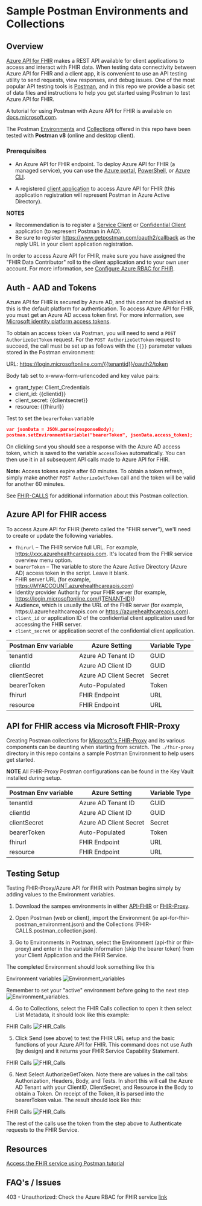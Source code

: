 # Sample Postman Environments and Collections 


## Overview 
[Azure API for FHIR](https://docs.microsoft.com/en-us/azure/healthcare-apis/azure-api-for-fhir/overview) makes a REST API available for client applications to access and interact with FHIR data. When testing data connectivity between Azure API for FHIR and a client app, it is convenient to use an API testing utility to send requests, view responses, and debug issues. One of the most popular API testing tools is [Postman](https://www.postman.com/), and in this repo we provide a basic set of data files and instructions to help you get started using Postman to test Azure API for FHIR.

A tutorial for using Postman with Azure API for FHIR is available on [docs.microsoft.com](https://docs.microsoft.com/en-us/azure/healthcare-apis/azure-api-for-fhir/access-fhir-postman-tutorial).

The Postman [Environments](https://learning.postman.com/docs/sending-requests/managing-environments/) and [Collections](https://learning.postman.com/docs/getting-started/creating-the-first-collection/#:~:text=Postman%20Collections%20are%20a%20group,particular%20request%20in%20your%20history.) offered in this repo have been tested with **Postman v8** (online and desktop client).


### Prerequisites
+ An Azure API for FHIR endpoint. To deploy Azure API for FHIR (a managed service), you can use the [Azure portal](https://docs.microsoft.com/en-us/azure/healthcare-apis/azure-api-for-fhir/fhir-paas-portal-quickstart), [PowerShell](https://docs.microsoft.com/en-us/azure/healthcare-apis/azure-api-for-fhir/fhir-paas-powershell-quickstart), or [Azure CLI](https://docs.microsoft.com/en-us/azure/healthcare-apis/azure-api-for-fhir/fhir-paas-cli-quickstart).

+ A registered [client application](https://docs.microsoft.com/en-us/azure/healthcare-apis/azure-api-for-fhir/register-confidential-azure-ad-client-app) to access Azure API for FHIR (this application registration will represent Postman in Azure Active Directory).

__NOTES__ 
- Recommendation is to register a [Service Client](https://docs.microsoft.com/en-us/azure/healthcare-apis/azure-api-for-fhir/register-service-azure-ad-client-app) or [Confidential Client](https://docs.microsoft.com/en-us/azure/healthcare-apis/azure-api-for-fhir/register-confidential-azure-ad-client-app) application (to represent Postman in AAD).
- Be sure to register https://www.getpostman.com/oauth2/callback as the reply URL in your client application registration.

In order to access Azure API for FHIR, make sure you have assigned the "FHIR Data Contributor" roll to the client application and to your own user account. For more information, see [Configure Azure RBAC for FHIR](https://docs.microsoft.com/en-us/azure/healthcare-apis/azure-api-for-fhir/configure-azure-rbac).


## Auth - AAD and Tokens 
Azure API for FHIR is secured by Azure AD, and this cannot be disabled as this is the default platform for authentication. To access Azure API for FHIR, you must get an Azure AD access token first. For more information, see [Microsoft identity platform access tokens](https://docs.microsoft.com/en-us/azure/active-directory/develop/access-tokens).

To obtain an access token via Postman, you will need to send a ```POST AuthorizeGetToken``` request. For the ```POST AuthorizeGetToken``` request to succeed, the call must be set up as follows with the ```{{}}``` parameter values stored in the Postman environment:

URL: https://login.microsoftonline.com/{{tenantid}}/oauth2/token

Body tab set to x-www-form-urlencoded and key value pairs:
- grant_type: Client_Credentials
- client_id: {{clientid}}
- client_secret: {{clientsecret}}
- resource: {{fhirurl}}

Test to set the ```bearerToken``` variable
```json
var jsonData = JSON.parse(responseBody);
postman.setEnvironmentVariable("bearerToken", jsonData.access_token);
```
On clicking ```Send``` you should see a response with the Azure AD access token, which is saved to the variable ```accessToken``` automatically. You can then use it in all subsequent API calls made to Azure API for FHIR. 

__Note:__ Access tokens expire after 60 minutes. To obtain a token refresh, simply make another ```POST AuthorizeGetToken``` call and the token will be valid for another 60 minutes.

See [FHIR-CALLS](./docs/fhirCalls.md) for additional information about this Postman collection. 

 
## Azure API for FHIR access
To access Azure API for FHIR (hereto called the "FHIR server"), we'll need to create or update the following variables.

- ```fhirurl``` – The FHIR service full URL. For example, https://xxx.azurehealthcareapis.com. It's located from the FHIR service overview menu option.
- ```bearerToken``` – The variable to store the Azure Active Directory (Azure AD) access token in the script. Leave it blank.
- FHIR server URL (for example, https://MYACCOUNT.azurehealthcareapis.com)
- Identity provider Authority for your FHIR server (for example, https://login.microsoftonline.com/{TENANT-ID})
- Audience, which is usually the URL of the FHIR server (for example, https://<FHIR-SERVER-NAME>.azurehealthcareapis.com or https://azurehealthcareapis.com).
- ```client_id``` or application ID of the confidential client application used for accessing the FHIR server.
- ```client_secret``` or application secret of the confidential client application.

Postman Env variable | Azure Setting          | Variable Type 
---------------------|------------------------|--------------
tenantId             | Azure AD Tenant ID     | GUID 
clientId             | Azure AD Client ID     | GUID
clientSecret         | Azure AD Client Secret | Secret 
bearerToken          | Auto-Populated         | Token
fhirurl              | FHIR Endpoint          | URL
resource             | FHIR Endpoint          | URL


## API for FHIR access via Microsoft FHIR-Proxy 
Creating Postman collections for [Microsoft's FHIR-Proxy](https://github.com/microsoft/fhir-proxy) and its various components can be daunting when starting from scratch. The ```./fhir-proxy``` directory in this repo contains a sample Postman Environment to help users get started. 

__NOTE__ All FHIR-Proxy Postman configurations can be found in the Key Vault installed during setup. 

Postman Env variable | Azure Setting          | Variable Type 
---------------------|------------------------|--------------
tenantId             | Azure AD Tenant ID     | GUID 
clientId             | Azure AD Client ID     | GUID
clientSecret         | Azure AD Client Secret | Secret 
bearerToken          | Auto-Populated         | Token
fhirurl              | FHIR Endpoint          | URL
resource             | FHIR Endpoint          | URL


## Testing Setup 
Testing FHIR-Proxy/Azure API for FHIR with Postman begins simply by adding values to the Environment variables.

1) Download the sampes environments in either [API-FHIR](https://github.com/daemel/fhir-postman/tree/main/api-for-fhir) or [FHIR-Proxy](https://github.com/daemel/fhir-postman/tree/main/fhir-proxy).   

2) Open Postman (web or client), import the Environment (ie api-for-fhir-postman_environment.json) and the Collections (FHIR-CALLS.postman_collection.json).

3) Go to Environments in Postman, select the Environment (api-fhir or fhir-proxy) and enter in the variable information (skip the bearer token) from your Client Application and the FHIR Service.

The completed Environment should look something like this

Environment variables ![Environment_variables](./docs/images/environment_variables_example.png)

Remember to set your "active" environment before going to the next step ![Environment_variables](./docs/images/environment_selection.png).

4) Go to Collections, select the FHIR Calls collection to open it then select List Metadata, it should look like this example: 

FHIR Calls ![FHIR_Calls](./docs/images/fhir-calls01.png)

5) Click Send (see above) to test the FHIR URL setup and the basic functions of your Azure API for FHIR. This command does not use Auth (by design) and it returns your FHIR Service Capability Statement. 

FHIR Calls ![FHIR_Calls](./docs/images/fhir-calls_metadata.png)

6) Next Select AuthorizeGetToken. Note there are values in the call tabs: Authorization, Headers, Body, and Tests. In short this will call the Azure AD Tenant with your ClientID, ClientSecret, and Resource in the Body to obtain a Token.  On receipt of the Token, it is parsed into the bearerToken value. The result should look like this: 

FHIR Calls ![FHIR_Calls](./docs/images/fhir-calls_token.png)

The rest of the calls use the token from the step above to Authenticate requests to the FHIR Service.  

## Resources 

[Access the FHIR service using Postman tutorial](https://docs.microsoft.com/en-us/azure/healthcare-apis/use-postman)

 
## FAQ's / Issues 

403 - Unauthorized:  Check the Azure RBAC for FHIR service [link](https://docs.microsoft.com/en-us/azure/healthcare-apis/fhir/configure-azure-rbac-for-fhir)

  
